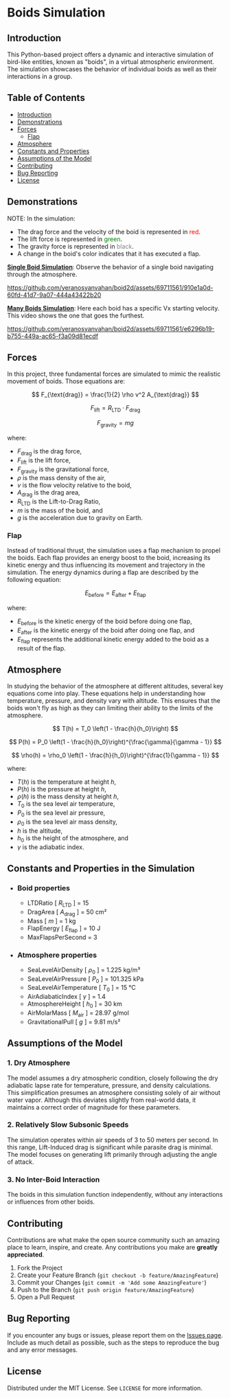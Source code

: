 # Boids Simulation

## Introduction
This Python-based project offers a dynamic and interactive simulation of bird-like entities, known as "boids", in a virtual atmospheric environment. The simulation showcases the behavior of individual boids as well as their interactions in a group.

## Table of Contents
- [Introduction](#introduction)
- [Demonstrations](#demonstrations)
- [Forces](#forces)
  - [Flap](#flap)
- [Atmosphere](#atmosphere)
- [Constants and Properties](#constants-and-properties-in-the-simulation)
- [Assumptions of the Model](#assumptions-of-the-model)
- [Contributing](#contributing)
- [Bug Reporting](#bug-reporting)
- [License](#license)

## Demonstrations
NOTE: In the simulation:
- The drag force and the velocity of the boid is represented in  <span style="color:red;">red</span>.
- The lift force is represented in  <span style="color:green;">green</span>.
- The gravity force is represented in <span style="color:gray;">black</span>.
- A change in the boid's color indicates that it has executed a flap.


**[Single Boid Simulation](./amt/singleboid.mp4)**: Observe the behavior of a single boid navigating through the atmosphere.  
 
https://github.com/yeranosyanvahan/boid2d/assets/69711561/910e1a0d-60fd-41d7-9a07-444a43422b20

**[Many Boids Simulation](./amt/manyboids.mp4)**: Here each boid has a specific Vx starting velocity. This video shows the one that goes the furthest.
  
https://github.com/yeranosyanvahan/boid2d/assets/69711561/e6296b19-b755-449a-ac65-f3a09d81ecdf

## Forces
In this project, three fundamental forces are simulated to mimic the realistic movement of boids. Those equations are:

  $$ F_{\text{drag}} = \frac{1}{2} \rho v^2 A_{\text{drag}} $$

  $$ F_{\text{lift}} = R_{\text{LTD}} \cdot F_{\text{drag}}  $$
  
  $$ F_{\text{gravity}} = m g $$

  where:
  - $F_{\text{drag}}$ is the drag force,
  - $F_{\text{lift}}$ is the lift force,
  - $F_{\text{gravity}}$ is the gravitational force,
  - $\rho$ is the mass density of the air,
  - $v$ is the flow velocity relative to the boid,
  - $A_{\text{drag}}$ is the drag area,
  - $R_{\text{LTD}}$ is the Lift-to-Drag Ratio,
  - $m$ is the mass of the boid, and
  - $g$ is the acceleration due to gravity on Earth.


### **Flap**
Instead of traditional thrust, the simulation uses a flap mechanism to propel the boids. Each flap provides an energy boost to the boid, increasing its kinetic energy and thus influencing its movement and trajectory in the simulation. The energy dynamics during a flap are described by the following equation:

  $$ E_{\text{before}} = E_{\text{after}} + E_{\text{flap}} $$

  where:
  - $E_{\text{before}}$ is the kinetic energy of the boid before doing one flap,
  - $E_{\text{after}}$ is the kinetic energy of the boid after doing one flap, and
  - $E_{\text{flap}}$ represents the additional kinetic energy added to the boid as a result of the flap.

## Atmosphere

In studying the behavior of the atmosphere at different altitudes, several key equations come into play. These equations help in understanding how temperature, pressure, and density vary with altitude. This ensures that the boids won't fly as high as they can limiting their ability to the limits of the atmosphere.


$$ T(h) = T_0 \left(1 - \frac{h}{h_0}\right) $$

$$ P(h) = P_0 \left(1 - \frac{h}{h_0}\right)^{\frac{\gamma}{\gamma - 1}} $$

$$ \rho(h) = \rho_0 \left(1 - \frac{h}{h_0}\right)^{\frac{1}{\gamma - 1}} $$

where:
- $T(h)$ is the temperature at height $h$,
- $P(h)$ is the pressure at height $h$,
- $\rho(h)$ is the mass density at height $h$,
- $T_0$ is the sea level air temperature,
- $P_0$ is the sea level air pressure,
- $\rho_0$ is the sea level air mass density,
- $h$ is the altitude,
- $h_0$ is the height of the atmosphere, and
- $\gamma$ is the adiabatic index.


## Constants and Properties in the Simulation

- ### Boid properties
  - LTDRatio [ $R_{\text{LTD}}$ ] = 15
  - DragArea [ $A_{\text{drag}}$ ] = 50 cm²
  - Mass [ $m$ ] = 1 kg
  - FlapEnergy [ $E_{\text{flap}}$ ] = 10 J
  - MaxFlapsPerSecond = 3 

- ### Atmosphere properties
  - SeaLevelAirDensity [ $\rho_0$ ] = 1.225 kg/m³
  - SeaLevelAirPressure [ $P_0$ ] = 101.325 kPa
  - SeaLevelAirTemperature [ $T_0$ ] = 15 °C
  - AirAdiabaticIndex [ $\gamma$ ] = 1.4
  - AtmosphereHeight [ $h_0$ ] = 30 km
  - AirMolarMass [ $M_\text{air}$ ] = 28.97 g/mol
  - GravitationalPull [ $g$ ] = 9.81 m/s²

## Assumptions of the Model

### 1. Dry Atmosphere
The model assumes a dry atmospheric condition, closely following the dry adiabatic lapse rate for temperature, pressure, and density calculations. This simplification presumes an atmosphere consisting solely of air without water vapor. Although this deviates slightly from real-world data, it maintains a correct order of magnitude for these parameters.

### 2. Relatively Slow Subsonic Speeds
The simulation operates within air speeds of 3 to 50 meters per second. In this range, Lift-Induced drag is significant while parasite drag is minimal. The model focuses on generating lift primarily through adjusting the angle of attack.

### 3. No Inter-Boid Interaction
The boids in this simulation function independently, without any interactions or influences from other boids.


## Contributing
Contributions are what make the open source community such an amazing place to learn, inspire, and create. Any contributions you make are **greatly appreciated**.

1. Fork the Project
2. Create your Feature Branch (`git checkout -b feature/AmazingFeature`)
3. Commit your Changes (`git commit -m 'Add some AmazingFeature'`)
4. Push to the Branch (`git push origin feature/AmazingFeature`)
5. Open a Pull Request

## Bug Reporting
If you encounter any bugs or issues, please report them on the [Issues page](https://github.com/yeranosyanvahan/boid2d/issues). Include as much detail as possible, such as the steps to reproduce the bug and any error messages.

## License
Distributed under the MIT License. See `LICENSE` for more information.